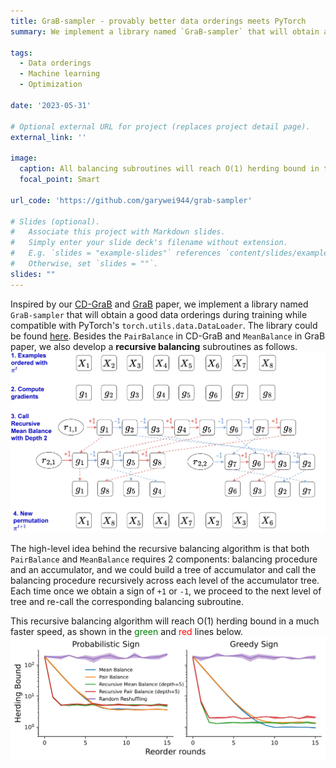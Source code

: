 ```yaml
---
title: GraB-sampler - provably better data orderings meets PyTorch
summary: We implement a library named `GraB-sampler` that will obtain a good data orderings during training while compatible with PyTorch's `torch.utils.data.DataLoader`.

tags:
  - Data orderings
  - Machine learning
  - Optimization

date: '2023-05-31'

# Optional external URL for project (replaces project detail page).
external_link: ''

image:
  caption: All balancing subroutines will reach O(1) herding bound in theory.
  focal_point: Smart

url_code: 'https://github.com/garywei944/grab-sampler'

# Slides (optional).
#   Associate this project with Markdown slides.
#   Simply enter your slide deck's filename without extension.
#   E.g. `slides = "example-slides"` references `content/slides/example-slides.md`.
#   Otherwise, set `slides = ""`.
slides: ""
---
```


Inspired by our [CD-GraB](https://arxiv.org/pdf/2302.00845.pdf) and [GraB](https://proceedings.neurips.cc/paper_files/paper/2022/file/3acb49252187efa352a1ae0e4b066ced-Paper-Conference.pdf) paper, we implement a library named `GraB-sampler` that will obtain a good data orderings during training while compatible with PyTorch's `torch.utils.data.DataLoader`. The library could be found [here](https://github.com/garywei944/grab-sampler). Besides the `PairBalance` in CD-GraB and `MeanBalance` in GraB paper, we also develop a **recursive balancing** subroutines as follows. ![RecursiveMeanBalance reorders example repeatedly from top to down in the accumulator tree](recursiveBalance.jpg)

The high-level idea behind the recursive balancing algorithm is that both `PairBalance` and `MeanBalance` requires 2 components: balancing procedure and an accumulator, and we could build a tree of accumulator and call the balancing procedure recursively across each level of the accumulator tree. Each time once we obtain a sign of `+1` or `-1`, we proceed to the next level of tree and re-call the corresponding balancing subroutine.

This recursive balancing algorithm will reach O(1) herding bound in a much faster speed, as shown in the <span style="color: green;">green</span> and <span style="color: red;">red</span> lines below. ![The herding bound of RecursiveMeanBalance is much faster than MeanBalance.](featured.jpg)
